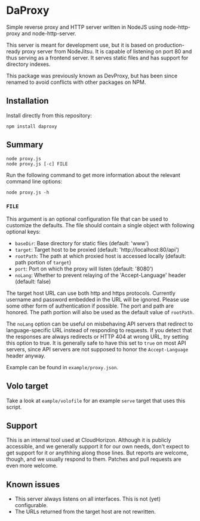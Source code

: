 # DaProxy

Simple reverse proxy and HTTP server written in NodeJS using node-http-proxy
and node-http-server.

This server is meant for development use, but it is based on production-ready
proxy server from NodeJitsu. It is capable of listening on port 80 and thus
serving as a frontend server. It serves static files and has support for
directory indexes.

This package was previously known as DevProxy, but has been since renamed to
avoid conflicts with other packages on NPM.

## Installation

Install directly from this repository:

    npm install daproxy

## Summary

    node proxy.js
    node proxy.js [-c] FILE

Run the following command to get more information about the relevant command
line options:

    node proxy.js -h

### `FILE`

This argument is an optional configuration file that can be used to customize
the defaults. The file should contain a single object with following optional 
keys:

 + `baseDir`: Base directory for static files (default: 'www')
 + `target`: Target host to be proxied (default: 'http://localhost:80/api')
 + `rootPath`: The path at which proxied host is accessed locally (default:
   path portion of `target`)
 + `port`: Port on which the proxy will listen (default: '8080')
 + `noLang`: Whether to prevent relaying of the 'Accept-Language' header 
   (default: false)

The target host URL can use both http and https protocols. Currently username
and password embedded in the URL will be ignored. Please use some other form of
authentication if possible. The port and path are honored. The path portion
will also be used as the default value of `rootPath`.

The `noLang` option can be useful on misbehaving API servers that redirect to
language-specific URL instead of responding to requests. If you detect that the
responses are always redirects or HTTP 404 at wrong URL, try setting this
option to true. It is generally safe to have this set to `true` on most API
servers, since API servers are not supposed to honor the `Accept-Language`
header anyway.

Example can be found in `example/proxy.json`.

## Volo target

Take a look at `eample/volofile` for an example `serve` target that uses this
script.

## Support

This is an internal tool used at CloudHorizon. Although it is publicly
accessible, and we generally support it for our own needs, don't expect to get
support for it or anythhing along those lines. But reports are welcome, though,
and we usually respond to them. Patches and pull requests are even more
welcome.

## Known issues

 + This server always listens on all interfaces. This is not (yet) 
   configurable.
 + The URLs returned from the target host are not rewritten.

